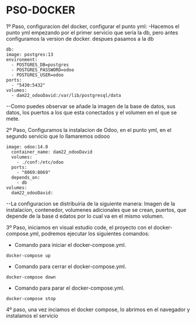 # PSO-DOCKER
 
 
 
 
 
 
 
 
 1º Paso, configuracion del docker, configurar el punto yml:
    -Hacemos el punto yml empezando por el primer servicio que seria la db, pero antes configuramos la version de docker.
    despues pasamos a la db
    
 
    db:
    image: postgres:13
    environment:
      - POSTGRES_DB=postgres
      - POSTGRES_PASSWORD=odoo
      - POSTGRES_USER=odoo
    ports:
      - "5430:5432"
    volumes:
      - dam22_odooDavid:/var/lib/postgresql/data 
     
      
  --Como puedes observar se añade la imagen de la base de datos, sus datos, los puertos a los que esta conectados y el volumen en el que se mete.
 
  2º Paso, Configuramos la instalacion de Odoo, en el punto yml, en el segundo servicio que lo llamaremos odooo
  
  ```
  image: odoo:14.0
    container_name: dam22_odooDavid
    volumes:
      - ./conf:/etc/odoo
    ports:
      - "8069:8069"
    depends_on:
      - db
volumes:
    dam22_odooDavid:
  ```
   
    
 --La configuracion se distribuiria de la siguiente manera: Imagen de la instalacion, contenedor, volumenes adicionales que se crean, puertos, que depende de la base d edatos por lo cual va en el mismo volumen.
  
  
  3º Paso, iniciamos en visual estudio code, el proyecto con el docker-compose.yml, podremos ejecutar los siguientes comandos:
    
- Comando para iniciar el docker-compose.yml.
```
docker-compose up
```
- Comando para cerrar el docker-compose.yml.
```
docker-compose down
```
- Comando para parar el docker-compose.yml.
```
docker-compose stop
```

4º paso, una vez inciamos el docker compose, lo abrimos en el navegador y instalamos el servicio

      
  
  
  

    
